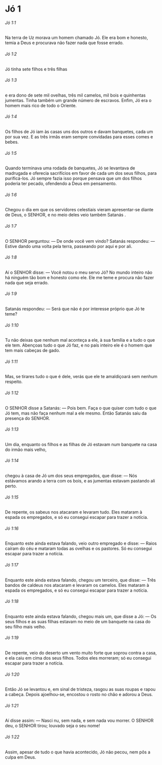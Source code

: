 # Jó 1

###### Jó 1:1

Na terra de Uz morava um homem chamado Jó. Ele era bom e honesto, temia a Deus e procurava não fazer nada que fosse errado.

###### Jó 1:2

Jó tinha sete filhos e três filhas

###### Jó 1:3

e era dono de sete mil ovelhas, três mil camelos, mil bois e quinhentas jumentas. Tinha também um grande número de escravos. Enfim, Jó era o homem mais rico de todo o Oriente.

###### Jó 1:4

Os filhos de Jó iam às casas uns dos outros e davam banquetes, cada um por sua vez. E as três irmãs eram sempre convidadas para esses comes e bebes.

###### Jó 1:5

Quando terminava uma rodada de banquetes, Jó se levantava de madrugada e oferecia sacrifícios em favor de cada um dos seus filhos, para purificá-los. Jó sempre fazia isso porque pensava que um dos filhos poderia ter pecado, ofendendo a Deus em pensamento.

###### Jó 1:6

Chegou o dia em que os servidores celestiais vieram apresentar-se diante de Deus, o SENHOR, e no meio deles veio também Satanás .

###### Jó 1:7

O SENHOR perguntou: — De onde você vem vindo? Satanás respondeu: — Estive dando uma volta pela terra, passeando por aqui e por ali.

###### Jó 1:8

Aí o SENHOR disse: — Você notou o meu servo Jó? No mundo inteiro não há ninguém tão bom e honesto como ele. Ele me teme e procura não fazer nada que seja errado.

###### Jó 1:9

Satanás respondeu: — Será que não é por interesse próprio que Jó te teme?

###### Jó 1:10

Tu não deixas que nenhum mal aconteça a ele, à sua família e a tudo o que ele tem. Abençoas tudo o que Jó faz, e no país inteiro ele é o homem que tem mais cabeças de gado.

###### Jó 1:11

Mas, se tirares tudo o que é dele, verás que ele te amaldiçoará sem nenhum respeito.

###### Jó 1:12

O SENHOR disse a Satanás: — Pois bem. Faça o que quiser com tudo o que Jó tem, mas não faça nenhum mal a ele mesmo. Então Satanás saiu da presença do SENHOR.

###### Jó 1:13

Um dia, enquanto os filhos e as filhas de Jó estavam num banquete na casa do irmão mais velho,

###### Jó 1:14

chegou à casa de Jó um dos seus empregados, que disse: — Nós estávamos arando a terra com os bois, e as jumentas estavam pastando ali perto.

###### Jó 1:15

De repente, os sabeus nos atacaram e levaram tudo. Eles mataram à espada os empregados, e só eu consegui escapar para trazer a notícia.

###### Jó 1:16

Enquanto este ainda estava falando, veio outro empregado e disse: — Raios caíram do céu e mataram todas as ovelhas e os pastores. Só eu consegui escapar para trazer a notícia.

###### Jó 1:17

Enquanto este ainda estava falando, chegou um terceiro, que disse: — Três bandos de caldeus nos atacaram e levaram os camelos. Eles mataram à espada os empregados, e só eu consegui escapar para trazer a notícia.

###### Jó 1:18

Enquanto este ainda estava falando, chegou mais um, que disse a Jó: — Os seus filhos e as suas filhas estavam no meio de um banquete na casa do seu filho mais velho.

###### Jó 1:19

De repente, veio do deserto um vento muito forte que soprou contra a casa, e ela caiu em cima dos seus filhos. Todos eles morreram; só eu consegui escapar para trazer a notícia.

###### Jó 1:20

Então Jó se levantou e, em sinal de tristeza, rasgou as suas roupas e rapou a cabeça. Depois ajoelhou-se, encostou o rosto no chão e adorou a Deus.

###### Jó 1:21

Aí disse assim: — Nasci nu, sem nada, e sem nada vou morrer. O SENHOR deu, o SENHOR tirou; louvado seja o seu nome!

###### Jó 1:22

Assim, apesar de tudo o que havia acontecido, Jó não pecou, nem pôs a culpa em Deus.

